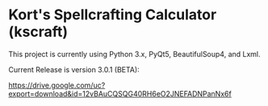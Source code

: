 # Kort's Spellcrafting Calculator (kscraft)

This project is currently using Python 3.x, PyQt5, BeautifulSoup4, and Lxml.

Current Release is version 3.0.1 (BETA):

https://drive.google.com/uc?export=download&id=12vBAuCQSQG40RH6eO2JNEFADNPanNx6f
